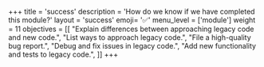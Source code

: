 +++
title = 'success'
description = 'How do we know if we have completed this module?'
layout = 'success'
emoji= '✅'
menu_level = ['module']
weight = 11
objectives = [[
  "Explain differences between approaching legacy code and new code.",
  "List ways to approach legacy code.",
  "File a high-quality bug report.",
  "Debug and fix issues in legacy code.",
  "Add new functionality and tests to legacy code.",
]]
+++
